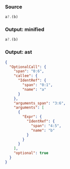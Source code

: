 ### Source
```js parse:expr
a?.(b)
```

### Output: minified
```js
a?.(b)
```

### Output: ast
```json
{
  "OptionalCall": {
    "span": "0:6",
    "callee": {
      "IdentRef": {
        "span": "0:1",
        "name": "a"
      }
    },
    "arguments_span": "3:6",
    "arguments": [
      {
        "Expr": {
          "IdentRef": {
            "span": "4:5",
            "name": "b"
          }
        }
      }
    ],
    "optional": true
  }
}
```

